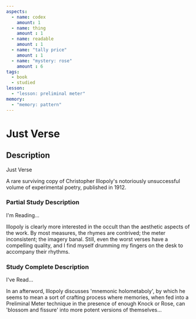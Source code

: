 ```yaml
---
aspects: 
  - name: codex
    amount: 1
  - name: thing
    amount : 1
  - name: readable
    amount : 1
  - name: "tally price"
    amount : 1
  - name: "mystery: rose"
    amount : 6
tags:
  - book
  - studied
lesson:
  - "lesson: preliminal meter"
memory:
  - "memory: pattern"
---
```


# Just Verse

## Description
Just Verse

A rare surviving copy of Christopher Illopoly's notoriously unsuccessful volume of experimental poetry, published in 1912.
### Partial Study Description
I'm Reading...

Illopoly is clearly more interested in the occult than the aesthetic aspects of the work. By most measures, the rhymes are contrived; the meter inconsistent; the imagery banal. Still, even the worst verses have a compelling quality, and I find myself drumming my fingers on the desk to accompany their rhythms.
### Study Complete Description
I've Read...

In an afterword, Illopoly discusses 'mnemonic holometaboly', by which he seems to mean a sort of crafting process where memories, when fed into a Preliminal Meter technique in the presence of enough Knock or Rose, can 'blossom and fissure' into more potent versions of themselves...